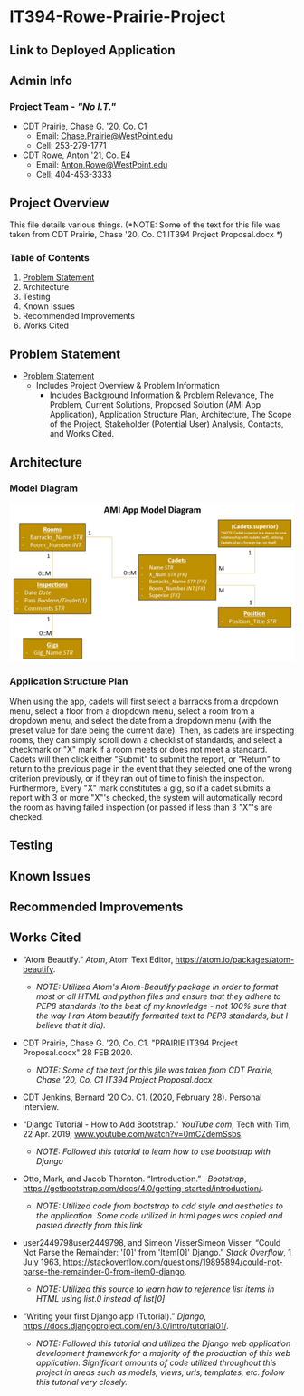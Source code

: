 # IT394-Rowe-Prairie-Project
## Link to Deployed Application

## Admin Info
### Project Team - *"No I.T."*
* CDT Prairie, Chase G. '20, Co. C1
  * Email: Chase.Prairie@WestPoint.edu
  * Cell: 253-279-1771
* CDT Rowe, Anton '21, Co. E4
  * Email: Anton.Rowe@WestPoint.edu
  * Cell: 404-453-3333

## Project Overview
This file details various things.
(*NOTE: Some of the text for this file was taken from CDT Prairie, Chase '20, Co. C1 IT394 Project Proposal.docx *)
### Table of Contents
1. [Problem Statement](problem.md)
2. Architecture
3. Testing
4. Known Issues
5. Recommended Improvements
6. Works Cited

## Problem Statement
* [Problem Statement](problem.md)
  * Includes Project Overview & Problem Information
    * Includes Background Information & Problem Relevance, The Problem, Current Solutions, Proposed Solution (AMI App Application), Application Structure Plan, Architecture, The Scope of the Project, Stakeholder (Potential User) Analysis, Contacts, and Works Cited.

## Architecture
### Model Diagram
<div align="center">
 <img src="Images/Model%20Diagram.png" width="550">
</div>

### Application Structure Plan
When using the app, cadets will first select a barracks from a dropdown menu, 
select a floor from a dropdown menu, select a room from a dropdown menu, and select the date from a dropdown menu (with
the preset value for date being the current date).  Then, as cadets are inspecting rooms, they can simply scroll down a
checklist of standards, and select a checkmark or "X" mark if a room meets or does not meet a standard.  Cadets will then
click either "Submit" to submit the report, or "Return" to return to the previous page in the event that they 
selected one of the wrong criterion previously, or if they ran out of time to finish the inspection.
Furthermore, Every "X" mark constitutes a gig, so if a cadet submits a report with 3 or more "X"'s checked, the system
will automatically record the room as having failed inspection (or passed if less than 3 "X"'s are checked.

## Testing

## Known Issues

## Recommended Improvements

## Works Cited
* “Atom Beautify.” *Atom*, Atom Text Editor, https://atom.io/packages/atom-beautify.
    * *NOTE: Utilized Atom's Atom-Beautify package in order to format most or all HTML and python files and ensure that they adhere to PEP8 standards (to the best of my knowledge - not 100% sure that the way I ran Atom beautify formatted text to PEP8 standards, but I believe that it did).*

* CDT Prairie, Chase G. '20, Co. C1.  "PRAIRIE IT394 Project Proposal.docx"  28 FEB 2020. 
    * *NOTE: Some of the text for this file was taken from CDT Prairie, Chase '20, Co. C1 IT394 Project Proposal.docx*

* CDT Jenkins, Bernard ’20 Co. C1. (2020, February 28). Personal interview.

* “Django Tutorial - How to Add Bootstrap.” *YouTube.com*, Tech with Tim, 22 Apr. 2019, www.youtube.com/watch?v=0mCZdemSsbs.
    * *NOTE: Followed this tutorial to learn how to use bootstrap with Django*

* Otto, Mark, and Jacob Thornton. “Introduction.” · *Bootstrap*, https://getbootstrap.com/docs/4.0/getting-started/introduction/.
    * *NOTE: Utilized code from bootstrap to add style and aesthetics to the application.  Some code utilized in html pages was copied and pasted directly from this link*

* user2449798user2449798, and Simeon VisserSimeon Visser. “Could Not Parse the Remainder: '[0]' from 'Item[0]' Django.” *Stack Overflow*, 1 July 1963, https://stackoverflow.com/questions/19895894/could-not-parse-the-remainder-0-from-item0-django.
    * *NOTE: Utilized this source to learn how to reference list items in HTML using list.0 instead of list[0]*

* “Writing your first Django app (Tutorial).” *Django*, https://docs.djangoproject.com/en/3.0/intro/tutorial01/.
    * *NOTE: Followed this tutorial and utilized the Django web application development framework for a majority of the production of this web application.  Significant amounts of code utilized throughout this project in areas such as models, views, urls, templates, etc. follow this tutorial very closely.*

